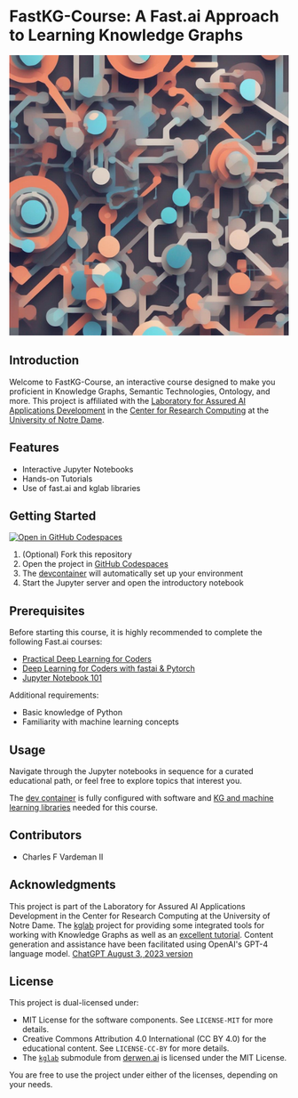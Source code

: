 # FastKG-Course: A Fast.ai Approach to Learning Knowledge Graphs

![](images/logo.png)

## Introduction

Welcome to FastKG-Course, an interactive course designed to make you proficient in Knowledge Graphs, Semantic Technologies, Ontology, and more. This project is affiliated with the [Laboratory for Assured AI Applications Development](https://la3d.github.io/nuggets/about) in the [Center for Research Computing](https://crc.nd.edu) at the [University of Notre Dame](https://www.nd.edu).

## Features

- Interactive Jupyter Notebooks
- Hands-on Tutorials
- Use of fast.ai and kglab libraries

## Getting Started
[![Open in GitHub Codespaces](https://github.com/codespaces/badge.svg)](https://codespaces.new/LA3D/fastkg-course)

1. (Optional) Fork this repository
1. Open the project in [GitHub Codespaces](https://github.com/features/codespaces)
1. The [devcontainer](https://containers.dev/) will automatically set up your environment
1. Start the Jupyter server and open the introductory notebook

## Prerequisites

Before starting this course, it is highly recommended to complete the following Fast.ai courses:

- [Practical Deep Learning for Coders](https://course.fast.ai/)
- [Deep Learning for Coders with fastai & Pytorch](https://course.fast.ai/Resources/book.html)
- [Jupyter Notebook 101](https://github.com/fastai/course22/blob/master/01-jupyter-notebook-101.ipynb)

Additional requirements:

- Basic knowledge of Python
- Familiarity with machine learning concepts


## Usage

Navigate through the Jupyter notebooks in sequence for a curated educational path, or feel free to explore topics that interest you.

The [dev container](.devcontainer/devcontainer.json) is fully configured with software and [KG and machine learning libraries](.devcontainer/requirements.txt) needed for this course.

## Contributors

- Charles F Vardeman II


## Acknowledgments

This project is part of the Laboratory for Assured AI Applications Development in the Center for Research Computing at the University of Notre Dame. The [kglab](https://github.com/DerwenAI/kglab) project for providing some integrated tools for working with Knowledge Graphs as well as an [excellent tutorial](https://derwen.ai/docs/kgl/tutorial/). Content generation and assistance have been facilitated using OpenAI's GPT-4 language model. [ChatGPT August 3, 2023 version](https://help.openai.com/en/articles/6825453-chatgpt-release-notes)


## License

This project is dual-licensed under:

- MIT License for the software components. See `LICENSE-MIT` for more details.
- Creative Commons Attribution 4.0 International (CC BY 4.0) for the educational content. See `LICENSE-CC-BY` for more details.
- The [`kglab`](https://github.com/DerwenAI/kglab) submodule from [derwen.ai](https://derwen.ai/) is licensed under the MIT License.

You are free to use the project under either of the licenses, depending on your needs.
